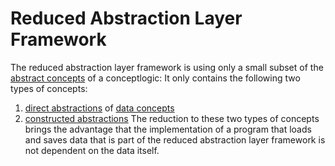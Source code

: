 # Reduced Abstraction Layer Framework

The reduced abstraction layer framework is using only a small subset of the [abstract concepts](abstract-concept.md) of a conceptlogic: It only contains the following two types of concepts:
1) [direct abstractions](direct-abstraction.md) of [data concepts](../../data/graph/data-concept.md)
2) [constructed abstractions](constructed-abstraction.md)
The reduction to these two types of concepts brings the advantage that the implementation of a program that loads and saves data that is part of the reduced abstraction layer framework is not dependent on the data itself.